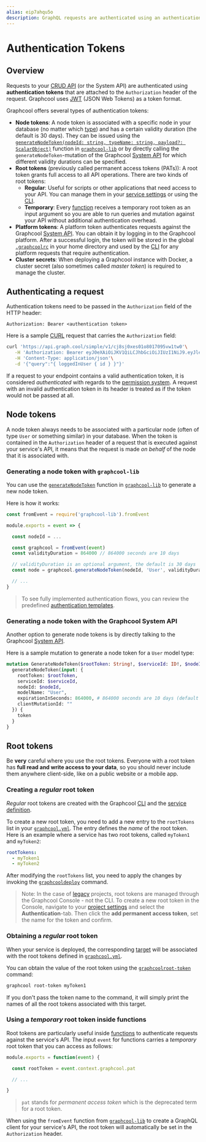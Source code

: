 ```yaml
---
alias: eip7ahqu5o
description: GraphQL requests are authenticated using an authentication token. For server-side requests, permanent authentication tokens can be used.
---
```


# Authentication Tokens

## Overview

Requests to your [CRUD API](!alias-abogasd0go) (or the System API) are authenticated using **authentication tokens** that are attached to the `Authorization` header of the request. Graphcool uses [JWT](https://jwt.io/) (JSON Web Tokens) as a token format.

Graphcool offers several types of authentication tokens:

- **Node tokens**: A node token is associated with a specific node in your database (no matter which [type](!alias-eiroozae8u#model-types)) and has a certain validity duration (the default is 30 days). They can be issued using the [`generateNodeToken(nodeId: string, typeName: string, payload?: ScalarObject)`](https://github.com/graphcool/graphcool-lib/blob/master/src/index.ts#L58) function in [`graphcool-lib`](!alias-kaegh4oomu) or by directly calling the `generateNodeToken`-mutation of the Graphcool [System API](https://api.graph.cool/system) for which different validity durations can be specified.
- **Root tokens** (previously called permanent access tokens (PATs)): A root token grants full access to all API operations. There are two kinds of root tokens:
  - **Regular**: Useful for scripts or other applications that need access to your API. You can manage them in your [service settings](!alias-uh8shohxie#other-settings) or using the [CLI](!alias-zboghez5go#graphcool-get-root-token).
  - **Temporary**: Every [function](!alias-aiw4aimie9) receives a temporary root token as an input argument so you are able to run queries and mutation against your API without additional authentication overhead. 
- **Platform tokens**: A platform token authenticates requests against the Graphcool [System API](https://api.graph.cool/system). You can obtain it by logging in to the Graphcool platform. After a successful login, the token will be stored in the global [`.graphcoolrc`](!alias-zoug8seen4) in your home directory and used by the [CLI](!alias-zboghez5go) for any platform requests that require authentication.
- **Cluster secrets**: When deploying a Graphcool instance with Docker, a cluster secret (also sometimes called _master token_) is required to manage the cluster.

## Authenticating a request

Authentication tokens need to be passed in the `Authorization` field of the HTTP header:

```plain
Authorization: Bearer <authentication token>
```

Here is a sample [CURL](https://curl.haxx.se/) request that carries the `Authorization` field:

```sh
curl 'https://api.graph.cool/simple/v1/cj8sj0xes01o8017095vw1tw0'\
   -H 'Authorization: Bearer eyJ0eXAiOiJKV1QiLCJhbGciOiJIUzI1NiJ9.eyJleHAiOjE1MTEwMDEzNTIsImlhdCI6MTUwODQwOTM1MiwicHJvamVjdElkIjoiY2o4c2oweGVzMDFvODAxNzA5NXZ3MXR3MCIsInVzZXJJZCI6ImNqOHliemQ5ZjFmajUwMTMwaHh4ZTZreHUiLCJtb2RlbE5hbWUiOiJVc2VyIn0.h36n5cPk4glRptEO882Ngf-0u_OWPquGZMW0F94j_8M'\
   -H 'Content-Type: application/json'\
   -d '{"query":"{ loggedInUser { id } }"}'
``` 

If a request to your endpoint contains a valid authentication token, it is considered _authenticated_ with regards to the [permission system](!alias-iegoo0heez). A request with an invalid authentication token in its header is treated as if the token would not be passed at all.

## Node tokens

A node token always needs to be associated with a particular node (often of type `User` or something similar) in your database. When the token is contained in the `Authorization` header of a request that is executed against your service's API, it means that the request is made _on behalf_ of the node that it is associated with.

### Generating a node token with `graphcool-lib`


You can use the [`generateNodeToken`](https://github.com/graphcool/graphcool-lib#generatenodetokennodeid-modelname) function in [`graphcool-lib`](https://github.com/graphcool/graphcool-lib) to generate a new node token.

Here is how it works:

```js
const fromEvent = require('graphcool-lib').fromEvent

module.exports = event => {

  const nodeId = ...

  const graphcool = fromEvent(event)
  const validityDuration = 864000 // 864000 seconds are 10 days

  // validityDuration is an optional argument, the default is 30 days 
  const node = graphcool.generateNodeToken(nodeId, 'User', validityDuration)

  // ...
}
```

> To see fully implemented authentication flows, you can review the predefined [authentication templates](https://github.com/graphcool/templates/tree/master/auth).

### Generating a node token with the Graphcool System API

Another option to generate node tokens is by directly talking to the Graphcool [System API](https://api.graph.cool/system).

Here is a sample mutation to generate a node token for a `User` model type:

```graphql
mutation GenerateNodeToken($rootToken: String!, $serviceId: ID!, $nodeId: ID!) {
  generateNodeToken(input: {
    rootToken: $rootToken,
    serviceId: $serviceId,
    nodeId: $nodeId,
    modelName: "User",
    expirationInSeconds: 864000, # 864000 seconds are 10 days (default is 30)
    clientMutationId: ""
  }) {
    token
  }
}
```

## Root tokens

<InfoBox type=warning>

Be **very** careful where you use the root tokens. Everyone with a root token has **full read and write access to your data**, so you should never include them anywhere client-side, like on a public website or a mobile app.

</InfoBox>


### Creating a _regular_ root token

_Regular_ root tokens are created with the Graphcool [CLI](!alias-aiteerae6l#graphcool-root-token) and the [service definition](!alias-foatho8aip#roottokens).

To create a new root token, you need to add a new entry to the `rootTokens` list in your [`graphcool.yml`](!alias-foatho8aip). The entry defines the _name_ of the root token. Here is an example where a service has two root tokens, called `myToken1` and `myToken2`:

```yml
rootTokens:
  - myToken1
  - myToken2
```

After modifying the `rootTokens` list, you need to apply the changes by invoking the [`graphcooldeploy`](!alias-aiteerae6l#graphcool-deploy) command. 

> Note: In the case of [legacy](!alias-aemieb1aev) projects, root tokens are managed through the Graphcool Console - not the CLI. To create a new root token in the Console, navigate to your [project settings](!alias-uh8shohxie#other-settings) and select the **Authentication**-tab. Then click the **add permanent access token**, set the name for the token and confirm.

### Obtaining a _regular_ root token

When your service is deployed, the corresponding [target](!alias-zoug8seen4#managing-targets-in-a-local-graphcoolrc) will be associated with the root tokens defined in [`graphcool.yml`](!alias-foatho8aip).

You can obtain the value of the root token using the [`graphcoolroot-token`](!alias-aiteerae6l#graphcool-root-token) command:

```sh
graphcool root-token myToken1
```

If you don't pass the token name to the command, it will simply print the names of all the root tokens associated with this target.

### Using a _temporary_ root token inside functions

Root tokens are particularly useful inside [functions](!alias-aiw4aimie9) to authenticate requests against the service's API. The input `event` for functions carries a _temporary_ root token that you can access as follows:

```js
module.exports = function(event) {

  const rootToken = event.context.graphcool.pat

  // ...

}
```

> `pat` stands for _permanent access token_ which is the deprecated term for a root token. 

When using the `fromEvent` function from [`graphcool-lib`](https://github.com/graphcool/graphcool-lib) to create a GraphQL client for your service's API, the root token will automatically be set in the `Authorization` header. 










